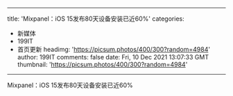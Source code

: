 
---
title: 'Mixpanel：iOS 15发布80天设备安装已近60%'
categories: 
 - 新媒体
 - 199IT
 - 首页更新
headimg: 'https://picsum.photos/400/300?random=4984'
author: 199IT
comments: false
date: Fri, 10 Dec 2021 13:07:33 GMT
thumbnail: 'https://picsum.photos/400/300?random=4984'
---

<div>   
Mixpanel：iOS 15发布80天设备安装已近60%  
</div>
            